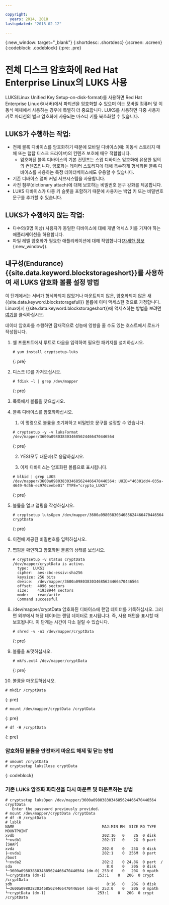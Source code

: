 ```yaml
---

copyright:
  years: 2014, 2018
lastupdated: "2018-02-12"

---
```

{:new_window: target="_blank"}
{:shortdesc: .shortdesc}
{:screen: .screen}
{:codeblock: .codeblock}
{:pre: .pre}

# 전체 디스크 암호화에 Red Hat Enterprise Linux의 LUKS 사용

LUKS(Linux Unified Key Setup-on-disk-format)를 사용하면 Red Hat Enterprise Linux 6(서버)에서 파티션을 암호화할 수 있으며 이는 모바일 컴퓨터 및 이동식 매체에서 사용하는 경우에 특별히 더 중요합니다. LUKS를 사용하면 다중 사용자 키로 파티션의 벌크 암호화에 사용되는 마스터 키를 복호화할 수 있습니다. 

## LUKS가 수행하는 작업: 

- 전체 블록 디바이스를 암호화하기 때문에 모바일 디바이스(예: 이동식 스토리지 매체 또는 랩탑 디스크 드라이브)의 컨텐츠 보호에 매우 적합합니다. 
    - 암호화된 블록 디바이스의 기본 컨텐츠는 스왑 디바이스 암호화에 유용한 임의의 컨텐츠입니다. 암호화는 데이터 스토리지에 대해 특수하게 형식화된 블록 디바이스를 사용하는 특정 데이터베이스에도 유용할 수 있습니다. 
- 기존 디바이스 맵퍼 커널 서브시스템을 사용합니다. 
- 사전 첨부(dictionary attach)에 대해 보호하는 비밀번호 문구 강화를 제공합니다. 
- LUKS 디바이스가 다중 키 슬롯을 포함하기 때문에 사용자는 백업 키 또는 비밀번호 문구를 추가할 수 있습니다. 


## LUKS가 수행하지 않는 작업: 

- 다수의(9명 이상) 사용자가 동일한 디바이스에 대해 개별 액세스 키를 가져야 하는 애플리케이션을 허용합니다. 
- 파일 레벨 암호화가 필요한 애플리케이션에 대해 작업합니다([자세한 정보](https://access.redhat.com/documentation/en-US/Red_Hat_Enterprise_Linux/7/html/Security_Guide/sec-Encryption.html){:new_window}).

## 내구성(Endurance) {{site.data.keyword.blockstorageshort}}를 사용하여 새 LUKS 암호화 볼륨 설정 방법

이 단계에서는 서버가 형식화되지 않았거나 마운트되지 않은, 암호화되지 않은 새 {{site.data.keyword.blockstoragefull}} 볼륨에 이미 액세스한 것으로 가정합니다. Linux에서 {{site.data.keyword.blockstorageshort}}에 액세스하는 방법을 보려면 [여기](accessing_block_storage_linux.html)를 클릭하십시오. 

데이터 암호화를 수행하면 잠재적으로 성능에 영향을 줄 수도 있는 호스트에서 로드가 작성됩니다. 

1. 쉘 프롬프트에서 루트로 다음을 입력하여 필요한 패키지를 설치하십시오. <br/>
   ```
   # yum install cryptsetup-luks
   ```
   {: pre}
2. 디스크 ID를 가져오십시오. <br/>
   ```
   # fdisk –l | grep /dev/mapper
   ```
   {: pre}
3. 목록에서 볼륨을 찾으십시오. 
4. 블록 디바이스를 암호화하십시오.  
      1. 이 명령으로 볼륨을 초기화하고 비밀번호 문구를 설정할 수 있습니다. <br/>
      ```
      # cryptsetup -y -v luksFormat /dev/mapper/3600a0980383034685624466470446564
      ```
      {: pre}
      
      2. YES(모두 대문자)로 응답하십시오. 
      
      3. 이제 디바이스는 암호화된 볼륨으로 표시됩니다.  
      ```
      # blkid | grep LUKS
      /dev/mapper/3600a0980383034685624466470446564: UUID="46301dd4-035a-4649-9d56-ec970ceebe01" TYPE="crypto_LUKS"
      ```
      {: pre}
      
5. 볼륨을 열고 맵핑을 작성하십시오. <br/>
   ```
   # cryptsetup luksOpen /dev/mapper/3600a0980383034685624466470446564 cryptData
   ```
   {: pre}
6. 이전에 제공된 비밀번호를 입력하십시오. 
7. 맵핑을 확인하고 암호화된 볼륨의 상태를 보십시오. <br/>
   ```
   # cryptsetup -v status cryptData
   /dev/mapper/cryptData is active.
     type:  LUKS1
     cipher:  aes-cbc-essiv:sha256
     keysize: 256 bits
     device:  /dev/mapper/3600a0980383034685624466470446564
     offset:  4096 sectors
     size:    41938944 sectors
     mode:    read/write
     Command successful
   ```
8. /dev/mapper/cryptData 암호화된 디바이스에 랜덤 데이터를 기록하십시오. 그러면 외부에서 해당 데이터는 랜덤 데이터로 표시됩니다. 즉, 사용 패턴을 표시할 때 보호됩니다. 이 단계는 시간이 다소 걸릴 수 있습니다. <br/>
    ```
    # shred -v -n1 /dev/mapper/cryptData
    ```
    {: pre}
9. 볼륨을 포맷하십시오. <br/>
   ```
   # mkfs.ext4 /dev/mapper/cryptData
   ```
   {: pre}
10. 볼륨을 마운트하십시오. <br/>
   ```
   # mkdir /cryptData
   ```
   {: pre}
   ```
   # mount /dev/mapper/cryptData /cryptData
   ```
   {: pre}
   ```
   # df -H /cryptData
   ```
   {: pre}

### 암호화된 볼륨을 안전하게 마운트 해제 및 닫는 방법
   ```
   # umount /cryptData
   # cryptsetup luksClose cryptData
   ```
   {: codeblock}

### 기존 LUKS 암호화 파티션을 다시 마운트 및 마운트하는 방법
   ```
   # cryptsetup luksOpen /dev/mapper/3600a0980383034685624466470446564 cryptData
      Enter the password previously provided.
   # mount /dev/mapper/cryptData /cryptData
   # df -H /cryptData
   # lsblk
   NAME                                       MAJ:MIN RM  SIZE RO TYPE  MOUNTPOINT
   xvdb                                       202:16   0    2G  0 disk
   └─xvdb1                                    202:17   0    2G  0 part  [SWAP]
   xvda                                       202:0    0   25G  0 disk
   ├─xvda1                                    202:1    0  256M  0 part  /boot
   └─xvda2                                    202:2    0 24.8G  0 part  /
   sda                                          8:0    0   20G  0 disk
   └─3600a0980383034685624466470446564 (dm-0) 253:0    0   20G  0 mpath
   └─cryptData (dm-1)                       253:1    0   20G  0 crypt /cryptData
   sdb                                          8:16   0   20G  0 disk
   └─3600a0980383034685624466470446564 (dm-0) 253:0    0   20G  0 mpath
   └─cryptData (dm-1)                       253:1    0   20G  0 crypt /cryptData
   ```

